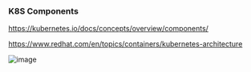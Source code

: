 

### K8S Components

https://kubernetes.io/docs/concepts/overview/components/

https://www.redhat.com/en/topics/containers/kubernetes-architecture




![image](https://user-images.githubusercontent.com/24622526/122800420-891fc500-d2e0-11eb-95ec-3ca1ae4783c8.png)
